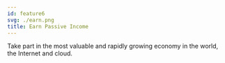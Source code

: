 ```yaml
---
id: feature6
svg: ./earn.png
title: Earn Passive Income
---
```


Take part in the most valuable and rapidly growing economy in the world, the Internet and cloud.
